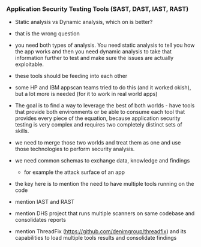 ### Application Security Testing Tools (SAST, DAST, IAST, RAST)

- Static analysis vs Dynamic analysis, which on is better?
 - that is the wrong question
- you need both types of analysis. You need static analysis to tell you how the app works and then you need dynamic analysis to take that information further to test and make sure the issues are actually exploitable.
 - these tools should be feeding into each other
 - some HP and IBM appscan teams tried to do this (and it worked okish), but a lot more is needed (for it to work in real world apps)

-  The goal is to find a way to leverage the best of both worlds - have tools that provide both environments or be able to consume each tool that provides every piece of the equation, because application security testing is very complex and requires two completely distinct sets of skills.

- we need to merge those two worlds and treat them as one and use those technologies to perform security analysis.
- we need common schemas to exchange data, knowledge and findings
  - for example the attack surface of an app

- the key here is to mention the need to have multiple tools running on the code
- mention IAST and RAST
- mention DHS project that runs multiple scanners on same codebase and consolidates reports
- mention ThreadFix (https://github.com/denimgroup/threadfix) and its capabilities to load multiple tools results and consolidate findings
